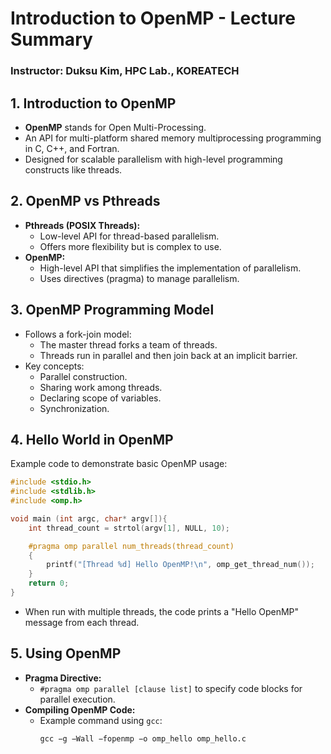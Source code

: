 
# Introduction to OpenMP - Lecture Summary

### Instructor: Duksu Kim, HPC Lab., KOREATECH

## 1. Introduction to OpenMP
- **OpenMP** stands for Open Multi-Processing.
- An API for multi-platform shared memory multiprocessing programming in C, C++, and Fortran.
- Designed for scalable parallelism with high-level programming constructs like threads.

## 2. OpenMP vs Pthreads
- **Pthreads (POSIX Threads):**
  - Low-level API for thread-based parallelism.
  - Offers more flexibility but is complex to use.
- **OpenMP:**
  - High-level API that simplifies the implementation of parallelism.
  - Uses directives (pragma) to manage parallelism.

## 3. OpenMP Programming Model
- Follows a fork-join model:
  - The master thread forks a team of threads.
  - Threads run in parallel and then join back at an implicit barrier.
- Key concepts:
  - Parallel construction.
  - Sharing work among threads.
  - Declaring scope of variables.
  - Synchronization.

## 4. Hello World in OpenMP
Example code to demonstrate basic OpenMP usage:
```c
#include <stdio.h>
#include <stdlib.h>
#include <omp.h>

void main (int argc, char* argv[]){
    int thread_count = strtol(argv[1], NULL, 10);

    #pragma omp parallel num_threads(thread_count)
    {
        printf("[Thread %d] Hello OpenMP!\n", omp_get_thread_num());
    }
    return 0;
}
```
- When run with multiple threads, the code prints a "Hello OpenMP" message from each thread.

## 5. Using OpenMP
- **Pragma Directive:**
  - `#pragma omp parallel [clause list]` to specify code blocks for parallel execution.
- **Compiling OpenMP Code:**
  - Example command using `gcc`:
    ```
    gcc −g −Wall −fopenmp −o omp_hello omp_hello.c
    ```
